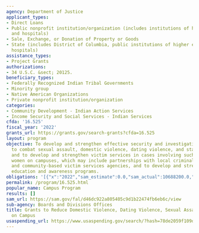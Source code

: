 ```yaml
---
agency: Department of Justice
applicant_types:
- Direct Loans
- Public nonprofit institution/organization (includes institutions of higher education
  and hospitals)
- Sale, Exchange, or Donation of Property or Goods
- State (includes District of Columbia, public institutions of higher education and
  hospitals)
assistance_types:
- Project Grants
authorizations:
- 34 U.S.C. &sect; 20125.
beneficiary_types:
- Federally Recognized Indian Tribal Governments
- Minority group
- Native American Organizations
- Private nonprofit institution/organization
categories:
- Community Development - Indian Action Services
- Income Security and Social Services - Indian Services
cfda: '16.525'
fiscal_year: '2022'
grants_url: https://grants.gov/search-grants?cfda=16.525
layout: program
objective: To develop and strengthen effective security and investigation strategies
  to combat sexual assault, domestic violence, dating violence, and stalking on campuses,
  and to develop and strengthen victim services in cases involving such crimes against
  women on campuses, which may include partnerships with local criminal justice authorities
  and community-based victim services agencies, and to develop and strengthen prevention
  education and awareness programs.
obligations: '[{"x":"2022","sam_estimate":0.0,"sam_actual":10688200.0,"usa_spending_actual":299043.0},{"x":"2023","sam_estimate":21628480.0,"sam_actual":0.0,"usa_spending_actual":500000.0},{"x":"2024","sam_estimate":20000000.0,"sam_actual":0.0,"usa_spending_actual":0.0}]'
permalink: /program/16.525.html
popular_name: Campus Program
results: []
sam_url: https://sam.gov/fal/d46dc922a805405c9d1b22474fb6eb6c/view
sub-agency: Boards and Divisions Offices
title: Grants to Reduce Domestic Violence, Dating Violence, Sexual Assault, and Stalking
  on Campus
usaspending_url: https://www.usaspending.gov/search/?hash=78de2059f109d8b9ea42655308585852
---
```

